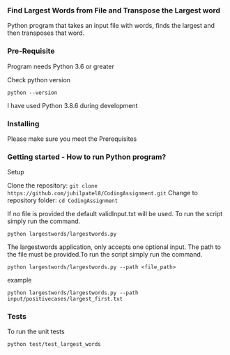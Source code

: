 ### Find Largest Words from File and Transpose the Largest word

Python program that takes an input file with words, finds the largest and then transposes that word.


### Pre-Requisite

Program needs Python 3.6 or greater

Check python version 

`python --version`

I have used Python 3.8.6 during development

### Installing

Please make sure you meet the Prerequisites

### Getting started - How to run Python program?

Setup

Clone the repository: `git clone https://github.com/juhilpatel8/CodingAssignment.git`
Change to repository folder: `cd CodingAssignment`

If no file is provided the default validInput.txt will be used. To run the script simply run the command.

`python largestwords/largestwords.py`

The largestwords application, only accepts one optional input. The path to the file must be provided.To run the script simply run the command.

`python largestwords/largestwords.py --path <file_path>`

example

`python largestwords/largestwords.py --path input/positivecases/largest_first.txt `

### Tests

To run the unit tests

`python test/test_largest_words`
